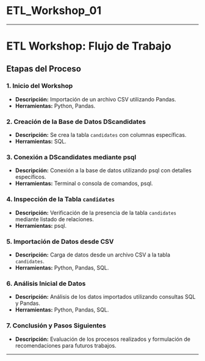 # ETL_Workshop_01
---

# ETL Workshop: Flujo de Trabajo
## Etapas del Proceso

### 1. Inicio del Workshop
- **Descripción:** Importación de un archivo CSV utilizando Pandas.
- **Herramientas:** Python, Pandas.

### 2. Creación de la Base de Datos DScandidates
- **Descripción:** Se crea la tabla `candidates` con columnas específicas.
- **Herramientas:** SQL.

### 3. Conexión a DScandidates mediante psql
- **Descripción:** Conexión a la base de datos utilizando psql con detalles específicos.
- **Herramientas:** Terminal o consola de comandos, psql.

### 4. Inspección de la Tabla `candidates`
- **Descripción:** Verificación de la presencia de la tabla `candidates` mediante listado de relaciones.
- **Herramientas:** psql.

### 5. Importación de Datos desde CSV
- **Descripción:** Carga de datos desde un archivo CSV a la tabla `candidates`.
- **Herramientas:** Python, Pandas, SQL.

### 6. Análisis Inicial de Datos
- **Descripción:** Análisis de los datos importados utilizando consultas SQL y Pandas.
- **Herramientas:** Python, Pandas, SQL.

### 7. Conclusión y Pasos Siguientes
- **Descripción:** Evaluación de los procesos realizados y formulación de recomendaciones para futuros trabajos.

---
